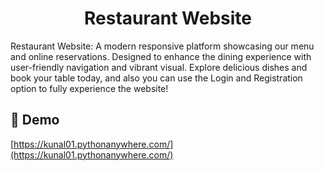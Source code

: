 <h1 align="center" id="title">Restaurant Website</h1>

<p id="description">Restaurant Website: A modern responsive platform showcasing our menu and online reservations. Designed to enhance the dining experience with user-friendly navigation and vibrant visual. Explore delicious dishes and book your table today, and also you can use the Login and Registration option to fully experience the website!</p>

<h2>🚀 Demo</h2>

[https://kunal01.pythonanywhere.com/](https://kunal01.pythonanywhere.com/)
